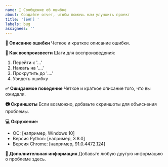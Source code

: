 ```yaml
---
name: 🐛 Сообщение об ошибке
about: Создайте отчет, чтобы помочь нам улучшить проект
title: '[БАГ] '
labels: bug
assignees: ''
---
```


**📝 Описание ошибки**
Четкое и краткое описание ошибки.

**🔄 Как воспроизвести**
Шаги для воспроизведения:
1. Перейти к '...'
2. Нажать на '....'
3. Прокрутить до '....'
4. Увидеть ошибку

**✅ Ожидаемое поведение**
Четкое и краткое описание того, что вы ожидали.

**📷 Скриншоты**
Если возможно, добавьте скриншоты для объяснения проблемы.

**💻 Окружение:**
 - ОС: [например, Windows 10]
 - Версия Python: [например, 3.8.0]
 - Версия Chrome: [например, 91.0.4472.124]

**📱 Дополнительная информация**
Добавьте любую другую информацию о проблеме здесь. 